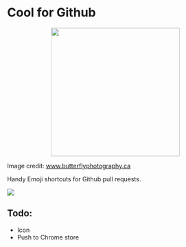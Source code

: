 # Cool for Github

<center><img src="https://i.imgur.com/LmySUKb.jpg" alt="" width="300"/></center>


Image credit: www.butterflyphotography.ca

Handy Emoji shortcuts for Github pull requests.

![](http://i.imgur.com/ssxk5ej.png)


## Todo:

- Icon
- Push to Chrome store
